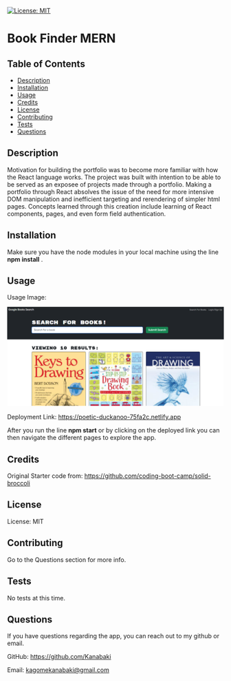 [![License: MIT](https://img.shields.io/badge/License-MIT-yellow.svg)](https://opensource.org/licenses/MIT)
# Book Finder MERN

  ## Table of Contents
- [Description](#description)
- [Installation](#installation)
- [Usage](#usage)
- [Credits](#credits)
- [License](#license)
- [Contributing](#contributing)
- [Tests](#tests)
- [Questions](#questions)

## Description 
Motivation for building the portfolio was to become more familiar with how the React language works. The project was built with intention to be able to be served as an exposee of projects made through a portfolio. Making a portfolio through React absolves the issue of the need for more intensive DOM manipulation and inefficient targeting and rerendering of simpler html pages. Concepts learned through this creation include learning of React components, pages, and even form field authentication. 


## Installation
Make sure you have the node modules in your local machine using the line **npm install** .

## Usage
Usage Image:

![book-finder-mern-demo-img](/client/src/assets/book-finder-mern.png)

Deployment Link: https://poetic-duckanoo-75fa2c.netlify.app

After you run the line **npm start** or by clicking on the deployed link you can then navigate the different pages to explore the app. 

## Credits
Original Starter code from: https://github.com/coding-boot-camp/solid-broccoli


## License
License: MIT

## Contributing 
Go to the Questions section for more info.

## Tests 
No tests at this time.

## Questions 
If you have questions regarding the app, you can reach out to my github or email.

GitHub: https://github.com/Kanabaki

Email: kagomekanabaki@gmail.com
